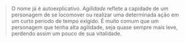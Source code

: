 > O nome já é autoexplicativo. _Agilidade_ reflete a capidade de um personagem de se locomover ou realizar uma determinada ação em um curto periodo de tempo exigido. É muito comum que um personagem que tenha alta agilidade, seja quase sempre mais leve, perdendo assim um pouco de sua vitalidade.